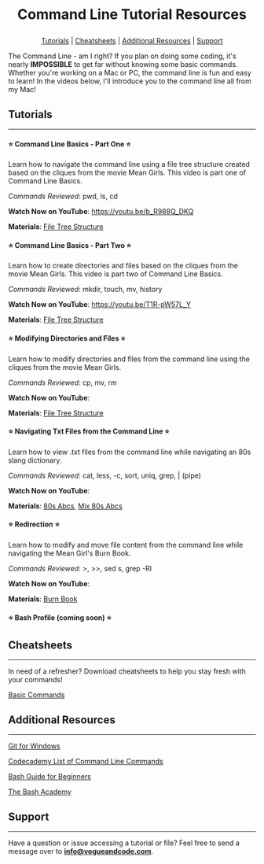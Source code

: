# <p align="center">Command Line Tutorial Resources</p>
<p align="center">
  <a href="https://github.com/aprilspeight/commandlinetutorials/new/master?readme=1#tutorials">Tutorials</a> | 
  <a href="https://github.com/aprilspeight/commandlinetutorials/new/master?readme=1#cheatsheets">Cheatsheets</a> | 
  <a href="https://github.com/aprilspeight/commandlinetutorials/new/master?readme=1#additional-resources">Additional Resources</a> | 
  <a href="https://github.com/aprilspeight/commandlinetutorials/new/master?readme=1#support">Support</a>
</p>

The Command Line - am I right? If you plan on doing some coding, it's nearly <b>IMPOSSIBLE</b> to get far without knowing some basic commands. Whether you're working on a Mac or PC, the command line is fun and easy to learn! In the videos below, I'll introduce you to the command line all
from my Mac!

## Tutorials
***
#### :star: Command Line Basics - Part One :star:

Learn how to navigate the command line using a file tree structure created based on the cliques from the movie Mean Girls. This video is part one of Command Line Basics.

_Commands Reviewed_: pwd, ls, cd

**Watch Now on YouTube**: https://youtu.be/b_R988Q_DKQ

**Materials**: [File Tree Structure](https://github.com/aprilspeight/commandlinetutorials/blob/master/Cliques_file_structure.pdf)


#### :star: Command Line Basics - Part Two :star:

Learn how to create directories and files based on the cliques from the movie Mean Girls. This video is part two of Command Line Basics.

_Commands Reviewed_: mkdir, touch, mv, history

**Watch Now on YouTube**: https://youtu.be/T1R-pW57L_Y

**Materials**: [File Tree Structure](https://github.com/aprilspeight/commandlinetutorials/blob/master/Cliques_file_structure.pdf)

#### :star: Modifying Directories and Files :star:

Learn how to modify directories and files from the command line using the cliques from the movie Mean Girls.

_Commands Reviewed_: cp, mv, rm

**Watch Now on YouTube**:

**Materials**: [File Tree Structure](https://github.com/aprilspeight/commandlinetutorials/blob/master/Cliques_file_structure_modified.pdf)

#### :star: Navigating Txt Files from the Command Line :star:

Learn how to view .txt files from the command line while navigating an 80s slang dictionary.

_Commands Reviewed_: cat, less, -c, sort, uniq, grep, | (pipe)

**Watch Now on YouTube**:

**Materials**: [80s Abcs](https://github.com/aprilspeight/commandlinetutorials/blob/master/80s_abcs.txt), [Mix 80s Abcs](http://)

#### :star: Redirection :star:

Learn how to modify and move file content from the command line while navigating the Mean Girl's Burn Book.

_Commands Reviewed_: >, >>, sed s, grep -RI

**Watch Now on YouTube**:

**Materials**: [Burn Book](http://)

#### :star: Bash Profile (coming soon) :star:

## Cheatsheets
***
In need of a refresher? Download cheatsheets to help you stay fresh with your commands!

[Basic Commands](http://)

## Additional Resources
***

[Git for Windows](https://gitforwindows.org/) 

[Codecademy List of Command Line Commands](https://www.codecademy.com/articles/command-line-commands)

[Bash Guide for Beginners](https://www.tldp.org/LDP/Bash-Beginners-Guide/html/)

[The Bash Academy](https://www.bash.academy/)

## Support
***
Have a question or issue accessing a tutorial or file? Feel free to send a message over to **info@vogueandcode.com**.
